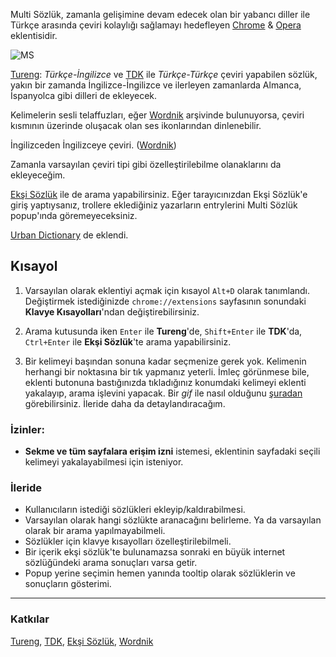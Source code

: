 Multi Sözlük, zamanla gelişimine devam edecek olan bir yabancı diller ile Türkçe arasında çeviri kolaylığı sağlamayı hedefleyen [Chrome](https://chrome.google.com/webstore/detail/multi-s%C3%B6zl%C3%BCk/dgjbiomnpnpdickhihabccnbhpipddch) & [Opera](https://addons.opera.com/en/extensions/details/multi-sozluk/) eklentisidir.

![MS](https://i.imgur.com/DDAgmbu.png)

[Tureng](http://tureng.com): *Türkçe-İngilizce* ve [TDK](http://tdk.gov.tr/) ile *Türkçe-Türkçe* çeviri yapabilen sözlük, yakın bir zamanda İngilizce-İngilizce ve ilerleyen zamanlarda Almanca, İspanyolca gibi dilleri de ekleyecek.

Kelimelerin sesli telaffuzları, eğer [Wordnik](https://www.wordnik.com/) arşivinde bulunuyorsa, çeviri kısmının üzerinde oluşacak olan ses ikonlarından dinlenebilir.

İngilizceden İngilizceye çeviri. ([Wordnik](https://www.wordnik.com/))

Zamanla varsayılan çeviri tipi gibi özelleştirilebilme olanaklarını da ekleyeceğim.

[Ekşi Sözlük](https://eksisozluk.com/) ile de arama yapabilirsiniz. Eğer tarayıcınızdan Ekşi Sözlük'e giriş yaptıysanız, trollere eklediğiniz yazarların entrylerini Multi Sözlük popup'ında göremeyeceksiniz.

[Urban Dictionary](http://www.urbandictionary.com/) de eklendi.



## Kısayol

1. Varsayılan olarak eklentiyi açmak için kısayol `Alt+D` olarak tanımlandı. Değiştirmek istediğinizde
`chrome://extensions` sayfasının sonundaki __Klavye Kısayolları__'ndan değiştirebilirsiniz.

2. Arama kutusunda iken `Enter` ile **Tureng**'de, `Shift+Enter` ile **TDK**'da, `Ctrl+Enter` ile **Ekşi Sözlük**'te arama yapabilirsiniz.

3. Bir kelimeyi başından sonuna kadar seçmenize gerek yok. Kelimenin herhangi bir noktasına bir tık yapmanız yeterli. İmleç görünmese bile, eklenti butonuna bastığınızda tıkladığınız konumdaki kelimeyi eklenti yakalayıp, arama işlevini yapacak. Bir *gif* ile nasıl olduğunu [şuradan](http://i.giphy.com/3o7WTxYHrdfwmjH2P6.gif) görebilirsiniz. İleride daha da detaylandıracağım.

### İzinler:

- **Sekme ve tüm sayfalara erişim izni** istemesi, eklentinin sayfadaki seçili
kelimeyi yakalayabilmesi için isteniyor.

### İleride
- Kullanıcıların istediği sözlükleri ekleyip/kaldırabilmesi.
- Varsayılan olarak hangi sözlükte aranacağını belirleme. Ya da varsayılan olarak bir arama yapılmayabilmeli.
- Sözlükler için klavye kısayolları özelleştirilebilmeli.
- Bir içerik ekşi sözlük'te bulunamazsa sonraki en büyük internet sözlüğündeki arama sonuçları varsa getir.
- Popup yerine seçimin hemen yanında tooltip olarak sözlüklerin ve sonuçların gösterimi.

---

### Katkılar
[Tureng](http://tureng.com), [TDK](http://tdk.gov.tr/), [Ekşi Sözlük](https://eksisozluk.com/), [Wordnik](https://www.wordnik.com/)

